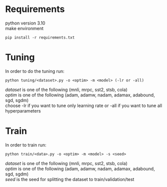 # **Requirements** <br />
python version 3.10 <br />
make environment <br />
```
pip install -r requirements.txt
```


# **Tuning** <br />
In order to do the tuning run: <br />
```
python tuning/<dataset>.py -o <optim> -m <model> (-lr or -all)
```
_dataset_ is one of the following (mnli, mrpc, sst2, stsb, cola) <br />
_optim_ is one of the following (adam, adamw, nadam, adamax, adabound, sgd, sgdm) <br />
choose -lr if you want to tune only learning rate or -all if you want to tune all hyperparameters <br />



# **Train** <br />
In order to train run: <br />
```
python train/<data>.py -o <optim> -m <model> -s <seed>
```
_dataset_ is one of the following (mnli, mrpc, sst2, stsb, cola) <br />
_optim_ is one of the following (adam, adamw, nadam, adamax, adabound, sgd, sgdm) <br />
_seed_ is the seed for splitting the dataset to train/validation/test <br />
